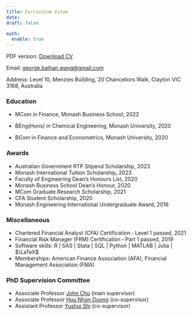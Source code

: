 ```yaml
---
title: Curriculum Vitae
date: 
draft: false

math:
  enable: true
---
```


PDF version: <a href="CV-GeorgeBaihanWang.pdf" target="_blank">Download CV</a>

Email: george.baihan.wang@gmail.com

Address: Level 10, Menzies Building, 20 Chancellors Walk, Clayton VIC 3168, Australia

### Education

* MCom in Finance, Monash Business School, 2022
  
* BEng(Hons) in Chemical Engineering, Monash University, 2020

* BCom in Finance and Econometrics, Monash University, 2020
 
  

### Awards
* Australian Government RTP Stipend Scholarship, 2023
* Monash International Tuition Scholarship, 2023
* Faculty of Engineering Dean’s Honours List, 2020
* Monash Business School Dean’s Honour, 2020
* MCom Graduate Research Scholarship, 2021
* CFA Student Scholarship, 2020
* Monash Engineering International Undergraduate Award, 2016


### Miscellaneous
* Chartered Financial Analyst (CFA) Certification ‑ Level 1 passed, 2021
* Financial Risk Manager (FRM) Certification ‑ Part 1 passed, 2019
* Software skills: R | SAS | Stata | SQL | Python | MATLAB | Julia | $\LaTeX$
* Memberships: American Finance Association (AFA), Financial Management Association (FMA)

### PhD Supervision Committee
 - Associate Professor <a href="https://johnchungyenchu.org/" target="_blank" rel="noopener noreferrer">John Chu</a> (main supervisor)
 - Associate Professor <a href="https://research.monash.edu/en/persons/huu-nhan-duong" target="_blank" rel="noopener noreferrer">Huu Nhan Duong</a> (co-supervisor)
 - Assistant Professor <a href="https://sites.google.com/view/yushuis" target="_blank" rel="noopener noreferrer">Yushui Shi</a> (co-supervisor)
